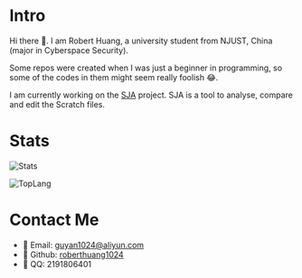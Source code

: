 # Intro 

Hi there 👋. I am Robert Huang, a university student from NJUST, China (major in Cyberspace Security).

Some repos were created when I was just a beginner in programming, so some of the codes in them might seem really foolish 😂.

I am currently working on the [SJA](https://github.com/roberthuang1024/sja-v3) project. SJA is a tool to analyse, compare and edit the Scratch files.

# Stats
![Stats](https://github-readme-stats.vercel.app/api?username=roberthuang1024&show_icons=true&count_private=true)

![TopLang](https://github-readme-stats.vercel.app/api/top-langs?username=roberthuang1024&show_icons=true&layout=compact)


# Contact Me
- 📧 Email: [guyan1024@aliyun.com](mailto:guyan1024@aliyun.com)
- 🐙 Github: [roberthuang1024](https://github.com/roberthuang1024)
- 🐧 QQ: 2191806401
